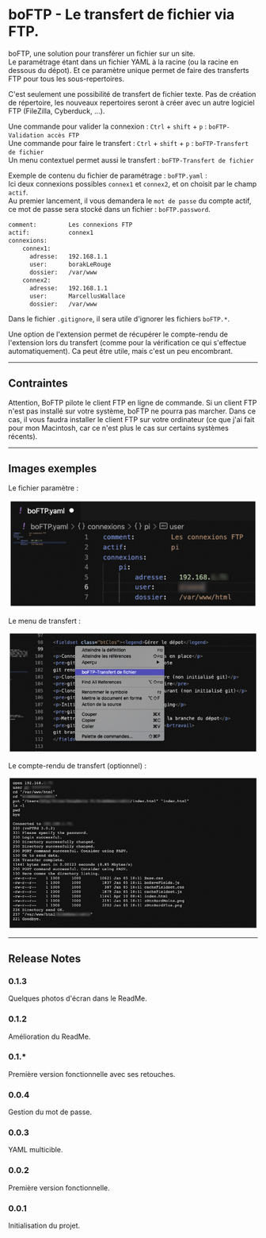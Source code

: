 # boFTP - Le transfert de fichier via FTP.

boFTP, une solution pour transférer un fichier sur un site.    
Le paramétrage étant dans un fichier YAML à la racine (ou la racine en dessous du dépot). 
Et ce paramètre unique permet de faire des transferts FTP pour tous les sous-repertoires.

C'est seulement une possibilité de transfert de fichier texte. Pas de création de répertoire, les nouveaux repertoires seront à créer avec un autre logiciel FTP (FileZilla, Cyberduck, ...).

Une commande pour valider la connexion : `Ctrl` + `shift` + `p` : `boFTP-Validation accès FTP`    
Une commande pour faire le transfert : `Ctrl` + `shift` + `p` : `boFTP-Transfert de fichier`    
Un menu contextuel permet aussi le transfert : `boFTP-Transfert de fichier`


Exemple de contenu du fichier de paramétrage : `boFTP.yaml` :     
Ici deux connexions possibles `connex1` et `connex2`, et on choisit par le champ `actif`.     
Au premier lancement, il vous demandera le `mot de passe` du compte actif, ce mot de passe sera stocké dans un fichier : `boFTP.password`.

```
comment:         Les connexions FTP
actif:           connex1
connexions:
    connex1:
      adresse:   192.168.1.1
      user:      borakLeRouge
      dossier:   /var/www
    connex2:
      adresse:   192.168.1.1
      user:      MarcellusWallace
      dossier:   /var/www
```

Dans le fichier `.gitignore`, il sera utile d'ignorer les fichiers `boFTP.*`.

Une option de l'extension permet de récupérer le compte-rendu de l'extension lors du transfert (comme pour la vérification ce qui s'effectue automatiquement). Ca peut être utile, mais c'est un peu encombrant. 

----

## Contraintes

Attention, BoFTP pilote le client FTP en ligne de commande. Si un client FTP n'est pas installé sur votre système, boFTP ne pourra pas marcher. Dans ce cas, il vous faudra installer le client FTP sur votre ordinateur (ce que j'ai fait pour mon Macintosh, car ce n'est plus le cas sur certains systèmes récents).

----

## Images exemples

Le fichier paramètre :

![Paramètres](boFTPparam.png)

Le menu de transfert :

![Menu](boFTPmenu.png) 

Le compte-rendu de transfert (optionnel) :

![Compte-rendu](boFTPcr.png) 

----

## Release Notes

### 0.1.3

Quelques photos d'écran dans le ReadMe.

### 0.1.2

Amélioration du ReadMe.

### 0.1.*

Première version fonctionnelle avec ses retouches.

### 0.0.4

Gestion du mot de passe.

### 0.0.3

YAML multicible.

### 0.0.2

Première version fonctionnelle.

### 0.0.1

Initialisation du projet.


